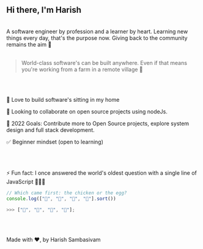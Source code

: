 <h2> Hi there, I'm Harish  </h1>
<!-- <img align='right' src="https://media.giphy.com/media/M9gbBd9nbDrOTu1Mqx/giphy.gif" width="230"> -->
<br />
A software engineer by profession and a learner by heart. Learning new things every day, that's the purpose now. Giving back to the community remains the aim 🎯
<br />  <br />             

> World-class software's can be built anywhere. Even if that means you're working from a farm in a remote village 💚
<br />
<br />


🌱 Love to build software's sitting in my home  
     
👯 Looking to collaborate on open source projects using nodeJs.    
       
🥅 2022 Goals: Contribute more to Open Source projects, explore system design and full stack development.

✅ Beginner mindset (open to learning) 

<br />
<br />


⚡ Fun fact: I once answered the world's oldest question with a single line of JavaScript 🙈🙈🙈

```javascript
// Which came first: the chicken or the egg?
console.log(["🥚", "🐣", "🐥", "🐔"].sort())

>>> ["🐔", "🥚", "🐣", "🐥"];
```
<br />
<br />

Made with ❤, by Harish Sambasivam
